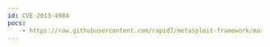 ```yaml
---
id: CVE-2013-4984
pocs:
    - https://raw.githubusercontent.com/rapid7/metasploit-framework/master/modules/exploits/linux/local/sophos_wpa_clear_keys.rb
---
```

